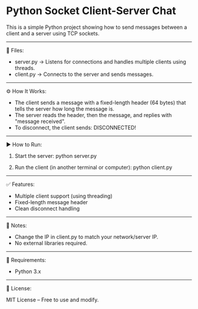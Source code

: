 # Python Socket Client-Server Chat

This is a simple Python project showing how to send messages between a client and a server using TCP sockets.

-------------------------------------
📁 Files:

- server.py → Listens for connections and handles multiple clients using threads.
- client.py → Connects to the server and sends messages.

-------------------------------------
⚙️ How It Works:

- The client sends a message with a fixed-length header (64 bytes) that tells the server how long the message is.
- The server reads the header, then the message, and replies with "message received".
- To disconnect, the client sends: DISCONNECTED!

-------------------------------------
▶️ How to Run:

1. Start the server:
   python server.py

2. Run the client (in another terminal or computer):
   python client.py

-------------------------------------
✅ Features:

- Multiple client support (using threading)
- Fixed-length message header
- Clean disconnect handling

-------------------------------------
📌 Notes:

- Change the IP in client.py to match your network/server IP.
- No external libraries required.

-------------------------------------
🧰 Requirements:

- Python 3.x

-------------------------------------
🪪 License:

MIT License – Free to use and modify.
